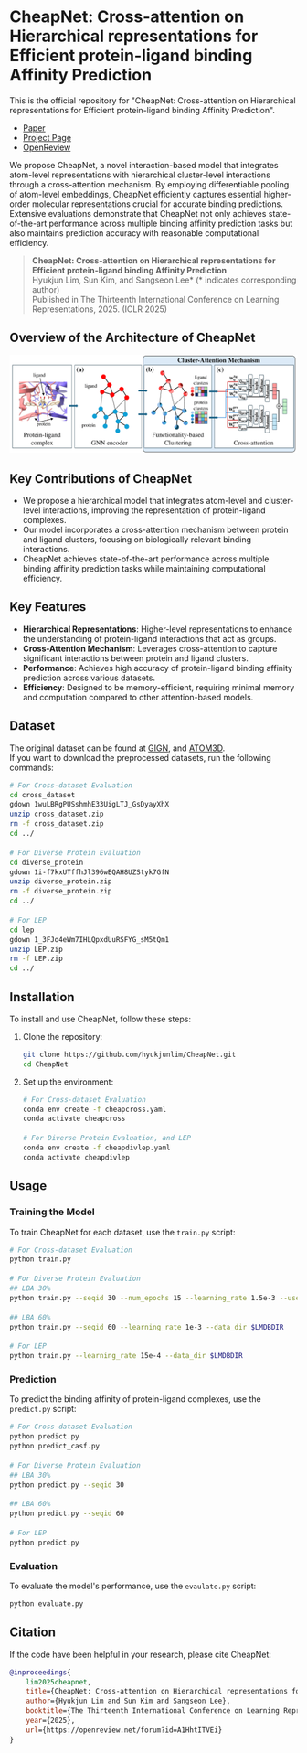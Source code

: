 # CheapNet: Cross-attention on Hierarchical representations for Efficient protein-ligand binding Affinity Prediction

This is the official repository for "CheapNet: Cross-attention on Hierarchical representations for Efficient protein-ligand binding Affinity Prediction".

- [Paper](https://hyukjunlim.github.io/figures/CheapNet.pdf)
- [Project Page](https://hyukjunlim.github.io/project/CheapNet.html)
- [OpenReview](https://openreview.net/forum?id=A1HhtITVEi)

We propose CheapNet, a novel interaction-based model that integrates atom-level representations with hierarchical cluster-level interactions through a cross-attention mechanism. By employing differentiable pooling of atom-level embeddings, CheapNet efficiently captures essential higher-order molecular representations crucial for accurate binding predictions. Extensive evaluations demonstrate that CheapNet not only achieves state-of-the-art performance across multiple binding affinity prediction tasks but also maintains prediction accuracy with reasonable computational efficiency.

> **CheapNet: Cross-attention on Hierarchical representations for Efficient protein-ligand binding Affinity Prediction**  
> Hyukjun Lim, Sun Kim, and Sangseon Lee\* (\* indicates corresponding author)  
> Published in The Thirteenth International Conference on Learning Representations, 2025. (ICLR 2025)

## Overview of the Architecture of CheapNet

![Overview of the Architecture of CheapNet](./assets/CheapNet_Overview.png)

## Key Contributions of CheapNet

  - We propose a hierarchical model that integrates atom-level and cluster-level interactions, improving the representation of protein-ligand complexes.
  - Our model incorporates a cross-attention mechanism between protein and ligand clusters, focusing on biologically relevant binding interactions.
  - CheapNet achieves state-of-the-art performance across multiple binding affinity prediction tasks while maintaining computational efficiency.

## Key Features

- **Hierarchical Representations**: Higher-level representations to enhance the understanding of protein-ligand interactions that act as groups.
- **Cross-Attention Mechanism**: Leverages cross-attention to capture significant interactions between protein and ligand clusters.
- **Performance**: Achieves high accuracy of protein-ligand binding affinity prediction across various datasets.
- **Efficiency**: Designed to be memory-efficient, requiring minimal memory and computation compared to other attention-based models.

## Dataset

The original dataset can be found at [GIGN](https://github.com/guaguabujianle/GIGN), and [ATOM3D](https://github.com/drorlab/atom3d).  
If you want to download the preprocessed datasets, run the following commands:
```bash
# For Cross-dataset Evaluation
cd cross_dataset
gdown 1wuLBRgPUSshmhE33UigLTJ_GsDyayXhX
unzip cross_dataset.zip
rm -f cross_dataset.zip
cd ../

# For Diverse Protein Evaluation
cd diverse_protein
gdown 1i-f7kxUTffhJl396wEQAH8UZStyk7GfN
unzip diverse_protein.zip
rm -f diverse_protein.zip
cd ../

# For LEP
cd lep
gdown 1_3FJo4eWm7IHLQpxdUuRSFYG_sM5tQm1
unzip LEP.zip
rm -f LEP.zip
cd ../
```

## Installation

To install and use CheapNet, follow these steps:

1. Clone the repository:
   ```bash
   git clone https://github.com/hyukjunlim/CheapNet.git
   cd CheapNet
   ```

2. Set up the environment:
   ```bash
   # For Cross-dataset Evaluation
   conda env create -f cheapcross.yaml
   conda activate cheapcross

   # For Diverse Protein Evaluation, and LEP
   conda env create -f cheapdivlep.yaml
   conda activate cheapdivlep
   ```

## Usage

### Training the Model

To train CheapNet for each dataset, use the `train.py` script:

```bash
# For Cross-dataset Evaluation
python train.py

# For Diverse Protein Evaluation
## LBA 30%
python train.py --seqid 30 --num_epochs 15 --learning_rate 1.5e-3 --use_scheduler 0 --data_dir $LMDBDIR

## LBA 60%
python train.py --seqid 60 --learning_rate 1e-3 --data_dir $LMDBDIR 

# For LEP
python train.py --learning_rate 15e-4 --data_dir $LMDBDIR
```

### Prediction

To predict the binding affinity of protein-ligand complexes, use the `predict.py` script:

```bash
# For Cross-dataset Evaluation
python predict.py
python predict_casf.py

# For Diverse Protein Evaluation
## LBA 30%
python predict.py --seqid 30

## LBA 60%
python predict.py --seqid 60

# For LEP
python predict.py
```

### Evaluation

To evaluate the model's performance, use the `evaulate.py` script:

```bash
python evaluate.py
```

## Citation

If the code have been helpful in your research, please cite CheapNet:

```bibtex
@inproceedings{
    lim2025cheapnet,
    title={CheapNet: Cross-attention on Hierarchical representations for Efficient protein-ligand binding Affinity Prediction},
    author={Hyukjun Lim and Sun Kim and Sangseon Lee},
    booktitle={The Thirteenth International Conference on Learning Representations},
    year={2025},
    url={https://openreview.net/forum?id=A1HhtITVEi}
}
```